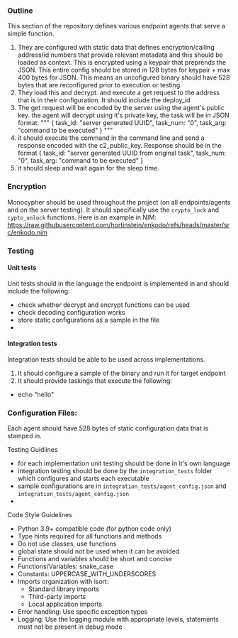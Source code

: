 ### Outline
This section of the repository defines various endpoint agents that serve a simple function.
1) They are configured with static data that defines encryption/calling address/id numbers that provide relevant metadata and this should be loaded as context. This is encrypted using a keypair that preprends the JSON.  This entire config should be stored in 128 bytes for keypair + max 400 bytes for JSON. This means an uncofigured binary should have 528 bytes that are reconfigured prior to execution or testing.  
2) They load this and decrypt. and execute a get request to the address that is in their configuration. It should include the deploy_id
3) The get request will be encoded by the server using the agent's public key. the agent will decrypt using it's private key, the task will be in JSON format: 
"""
{
    task_id: "server generated UUID",
    task_num: "0",
    task_arg: "command to be executed"
}
"""
4) it should execute the command in the command line and send a response encoded with the c2_public_key.  Response should be in the format
{
    task_id: "server generated UUID from original task",
    task_num: "0",
    task_arg: "command to be executed"
}
5) it should sleep and wait again for the sleep time.  

### Encryption
Monocypher should be used throughout the project (on all endpoints/agents and on the server testing). It should specifically use the ```crypto_lock``` and ```cypto_unlock``` functions. Here is an example in NIM: https://raw.githubusercontent.com/hortinstein/enkodo/refs/heads/master/src/enkodo.nim

### Testing

#### Unit tests
Unit tests should in the language the endpoint is implemented in and should include the following:
- check whether decrypt and encrypt functions can be used
- check decoding configuration works
- store static configurations as a sample in the file
- 

#### Integration tests
Integration tests should be able to be used across implementations.
1) It should configure a sample of the binary and run it for target endpoint
2) It should provide taskings that execute the following:
- echo "hello"

### Configuration Files:
Each agent should have 528 bytes of static configuration data that is stamped in.   

Testing Guidlines
- for each implementation unit testing should be done in it's own language
- integration testing should be done by the ```integration_tests``` folder which configures and starts each executable
- sample configurations are in ```integration_tests/agent_config.json``` and ```integration_tests/agent_config.json```
-  
Code Style Guidelines
- Python 3.9+ compatible code (for python code only)
- Type hints required for all functions and methods
- Do not use classes, use functions
- global state should not be used when it can be avoided
- Functions and variables should be short and concise
- Functions/Variables: snake_case
- Constants: UPPERCASE_WITH_UNDERSCORES
- Imports organization with isort:
  - Standard library imports
  - Third-party imports
  - Local application imports
- Error handling: Use specific exception types
- Logging: Use the logging module with appropriate levels, statements must not be present in debug mode

